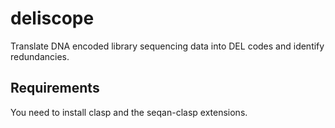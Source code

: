 # deliscope
Translate DNA encoded library sequencing data into DEL codes and identify redundancies.

## Requirements

You need to install clasp and the seqan-clasp extensions.
